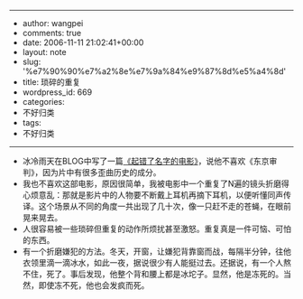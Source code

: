 - --
- author: wangpei
- comments: true
- date: 2006-11-11 21:02:41+00:00
- layout: note
- slug: '%e7%90%90%e7%a2%8e%e7%9a%84%e9%87%8d%e5%a4%8d'
- title: 琐碎的重复
- wordpress_id: 669
- categories:
- 不好归类
- tags:
- 不好归类
- --
- 冰冷雨天在BLOG中写了一篇[《起错了名字的电影》](http://www.bullog.cn/blogs/ird/archives/18828.aspx)，说他不喜欢《东京审判》，因为片中有很多歪曲历史的成分。
- 我也不喜欢这部电影，原因很简单，我被电影中一个重复了N遍的镜头折磨得心烦意乱：那就是影片中的人物要不断戴上耳机再摘下耳机，以便听懂同声传译。这个场景从不同的角度一共出现了几十次，像一只赶不走的苍蝇，在眼前晃来晃去。
- 人很容易被一些琐碎但重复的动作所烦扰甚至激怒。重复真是一件可恼、可怕的东西。
- 有一个折磨嫌犯的方法。冬天，开窗，让嫌犯背靠窗而战，每隔半分钟，往他衣领里滴一滴冰水，如此一夜，据说很少有人能挺过去。还据说，有一个人熬不住，死了。事后发现，他整个背和腰上都是冰坨子。显然，他是冻死的。当然，即使冻不死，他也会发疯而死。
